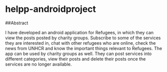# helpp-androidproject
##Abstract 

I have developed an android application for Refugees, in which they can view the posts posted by charity groups. Subscribe to some of the services they are interested in, chat with other refugees who are online, check the news from UNHCR and know the important things relevant to Refugees. The app can be used by charity groups as well. They can post services into different categories, view their posts and delete their posts once the services are no longer available.
